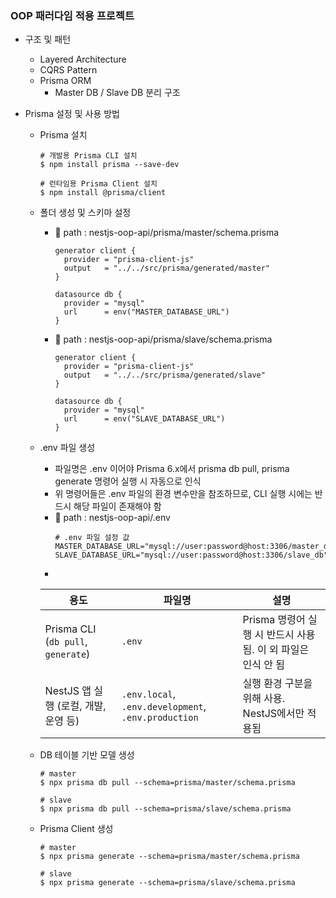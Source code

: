 ### OOP 패러다임 적용 프로젝트

- 구조 및 패턴
  - Layered Architecture
  - CQRS Pattern
  - Prisma ORM
    - Master DB / Slave DB 분리 구조
  

- Prisma 설정 및 사용 방법
  - Prisma 설치
    ~~~
    # 개발용 Prisma CLI 설치
    $ npm install prisma --save-dev

    # 런타임용 Prisma Client 설치
    $ npm install @prisma/client
    ~~~
  - 폴더 생성 및 스키마 설정
    - 📁 path : nestjs-oop-api/prisma/master/schema.prisma
      ~~~
      generator client {
        provider = "prisma-client-js"
        output   = "../../src/prisma/generated/master"
      }

      datasource db {
        provider = "mysql"
        url      = env("MASTER_DATABASE_URL")
      }
      ~~~
    - 📁 path : nestjs-oop-api/prisma/slave/schema.prisma
      ~~~
      generator client {
        provider = "prisma-client-js"
        output   = "../../src/prisma/generated/slave"
      }

      datasource db {
        provider = "mysql"
        url      = env("SLAVE_DATABASE_URL")
      }
      ~~~
  - .env 파일 생성
    - 파일명은 .env 이어야 Prisma 6.x에서 prisma db pull, prisma generate 명령어 실행 시 자동으로 인식
    - 위 명령어들은 .env 파일의 환경 변수만을 참조하므로, CLI 실행 시에는 반드시 해당 파일이 존재해야 함
    - 📁 path : nestjs-oop-api/.env
      ~~~
      # .env 파일 설정 값
      MASTER_DATABASE_URL="mysql://user:password@host:3306/master_db"
      SLAVE_DATABASE_URL="mysql://user:password@host:3306/slave_db"
      ~~~
    -
    | 용도 | 파일명 | 설명 |
    |---|---|---|
    | Prisma CLI (`db pull`, `generate`) | `.env` | Prisma 명령어 실행 시 반드시 사용됨. 이 외 파일은 인식 안 됨 |
    | NestJS 앱 실행 (로컬, 개발, 운영 등) | `.env.local`, `.env.development`, `.env.production` | 실행 환경 구분을 위해 사용. NestJS에서만 적용됨 |

  - DB 테이블 기반 모델 생성
    ~~~
    # master
    $ npx prisma db pull --schema=prisma/master/schema.prisma
    
    # slave
    $ npx prisma db pull --schema=prisma/slave/schema.prisma
    ~~~
  - Prisma Client 생성
    ~~~
    # master
    $ npx prisma generate --schema=prisma/master/schema.prisma

    # slave
    $ npx prisma generate --schema=prisma/slave/schema.prisma
    ~~~